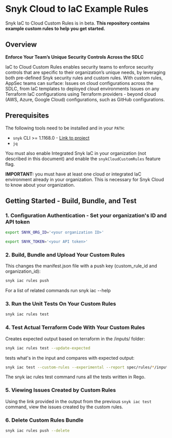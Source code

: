# Snyk Cloud to IaC Example Rules
Snyk IaC to Cloud Custom Rules is in beta. **This repository contains example custom rules to help you get started.**

## Overview

**Enforce Your Team’s Unique Security Controls Across the SDLC**

IaC to Cloud Custom Rules enables security teams to enforce security controls that are specific to their organization’s unique needs, by leveraging both pre-defined Snyk security rules and custom rules. With custom rules, AppSec teams can surface:
Issues on cloud configurations across the SDLC, from IaC templates to deployed cloud environments
Issues on any Terraform IaC configurations using Terraform providers - beyond cloud (AWS, Azure, Google Cloud) configurations, such as GitHub configurations.

## Prerequisites

The following tools need to be installed and in your `PATH`:

* `snyk` CLI >= 1.1168.0 - [Link to project](https://github.com/snyk/cli)
* `jq`

You must also enable Integrated Snyk IaC in your organization (not described in
this document) and enable the `snykCloudCustomRules` feature flag.

**IMPORTANT:** you must have at least one cloud or integrated IaC environment
already in your organization. This is necessary for Snyk Cloud to know about
your organization.

## Getting Started - Build, Bundle, and Test

### 1. Configuration Authentication - Set your organization's ID and API token
```sh
export SNYK_ORG_ID='<your organization ID>'
```
```sh
export SNYK_TOKEN='<your API token>'
```

### 2. Build, Bundle and Upload Your Custom Rules
This changes the manifest.json file with a push key (custom_rule_id and organization_id):

```sh
snyk iac rules push
```
For a list of related commands run snyk iac --help

### 3. Run the Unit Tests On Your Custom Rules
```sh
snyk iac rules test
```

### 4. Test Actual Terraform Code With Your Custom Rules
Creates expected output based on terraform in the /inputs/ folder:
```sh
snyk iac rules test --update-expected
```

tests what's in the input and compares with expected output:
```sh
snyk iac test --custom-rules --experimental --report spec/rules/*/inputs/*.tf
```
The snyk iac rules test command runs all the tests written in Rego.

### 5. Viewing Issues Created by Custom Rules
Using the link provided in the output from the previous `snyk iac test` command, view the issues created by the custom rules.

### 6. Delete Custom Rules Bundle
```sh
snyk iac rules push --delete
```
